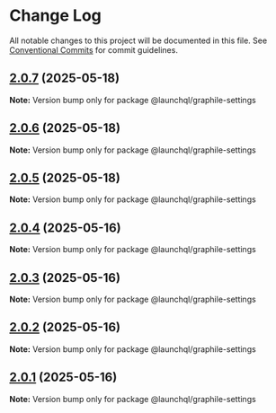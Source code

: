 # Change Log

All notable changes to this project will be documented in this file.
See [Conventional Commits](https://conventionalcommits.org) for commit guidelines.

## [2.0.7](https://github.com/launchql/launchql/compare/@launchql/graphile-settings@2.0.6...@launchql/graphile-settings@2.0.7) (2025-05-18)

**Note:** Version bump only for package @launchql/graphile-settings





## [2.0.6](https://github.com/launchql/launchql/compare/@launchql/graphile-settings@2.0.5...@launchql/graphile-settings@2.0.6) (2025-05-18)

**Note:** Version bump only for package @launchql/graphile-settings





## [2.0.5](https://github.com/launchql/launchql/compare/@launchql/graphile-settings@2.0.4...@launchql/graphile-settings@2.0.5) (2025-05-18)

**Note:** Version bump only for package @launchql/graphile-settings





## [2.0.4](https://github.com/launchql/launchql/compare/@launchql/graphile-settings@2.0.3...@launchql/graphile-settings@2.0.4) (2025-05-16)

**Note:** Version bump only for package @launchql/graphile-settings





## [2.0.3](https://github.com/launchql/launchql/compare/@launchql/graphile-settings@2.0.2...@launchql/graphile-settings@2.0.3) (2025-05-16)

**Note:** Version bump only for package @launchql/graphile-settings





## [2.0.2](https://github.com/launchql/launchql/compare/@launchql/graphile-settings@2.0.1...@launchql/graphile-settings@2.0.2) (2025-05-16)

**Note:** Version bump only for package @launchql/graphile-settings





## [2.0.1](https://github.com/launchql/launchql/compare/@launchql/graphile-settings@1.1.3...@launchql/graphile-settings@2.0.1) (2025-05-16)

**Note:** Version bump only for package @launchql/graphile-settings
